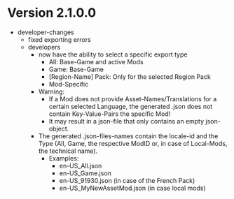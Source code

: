 # Version 2.1.0.0
* developer-changes
    * fixed exporting errors
    * developers
        * now have the ability to select a specific export type
            * All: Base-Game and active Mods
            * Game: Base-Game
            * [Region-Name] Pack: Only for the selected Region Pack
            * Mod-Specific
        * Warning:
            * If a Mod does not provide Asset-Names/Translations for a certain selected Language, the generated .json does not contain Key-Value-Pairs the specific Mod!
            * It may result in a json-file that only contains an empty json-object.
        * The generated .json-files-names contain the locale-id and the Type (All, Game, the respective ModID or, in case of Local-Mods, the technical name).
            * Examples:
                * en-US_All.json
                * en-US_Game.json
                * en-US_91930.json (in case of the French Pack)
                * en-US_MyNewAssetMod.json (in case local mods)
